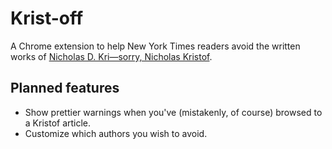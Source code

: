 # Krist-off

A Chrome extension to help New York Times readers avoid the written works of [Nicholas D. Kri&mdash;sorry, Nicholas Kristof](http://kristof.blogs.nytimes.com/2014/01/01/whats-missing-in-my-byline/).

## Planned features

- Show prettier warnings when you've (mistakenly, of course) browsed to a Kristof article.
- Customize which authors you wish to avoid.
